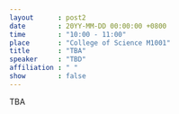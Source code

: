 ```yaml
---
layout      : post2
date        : 20YY-MM-DD 00:00:00 +0800
time        : "10:00 - 11:00"
place       : "College of Science M1001"
title       : "TBA"
speaker     : "TBD"
affiliation : " "
show        : false
---
```


TBA

